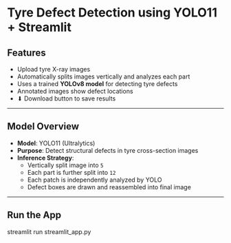#  Tyre Defect Detection using YOLO11 + Streamlit

##  Features

-  Upload tyre X-ray images
-  Automatically splits images vertically and analyzes each part
-  Uses a trained **YOLOv8 model** for detecting tyre defects
-  Annotated images show defect locations
- ⬇ Download button to save results

---

## Model Overview

- **Model**: YOLO11 (Ultralytics)
- **Purpose**: Detect structural defects in tyre cross-section images
- **Inference Strategy**: 
  - Vertically split image into `5`
  - Each part is further split into `12`
  - Each patch is independently analyzed by YOLO
  - Defect boxes are drawn and reassembled into final image

---
## Run the App
streamlit run streamlit_app.py


